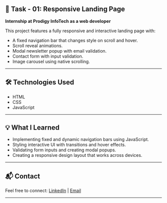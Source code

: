 ## 📌 Task - 01: Responsive Landing Page  
**Internship at Prodigy InfoTech as a web developer**

This project features a fully responsive and interactive landing page with:
- A fixed navigation bar that changes style on scroll and hover.
- Scroll reveal animations.
- Modal newsletter popup with email validation.
- Contact form with input validation.
- Image carousel using native scrolling.

---

## 🛠️ Technologies Used

- HTML 
- CSS 
- JavaScript

---


## 💡 What I Learned

- Implementing fixed and dynamic navigation bars using JavaScript.
- Styling interactive UI with transitions and hover effects.
- Validating form inputs and creating modal popups.
- Creating a responsive design layout that works across devices.

---

## 📬 Contact

Feel free to connect:
[LinkedIn](www.linkedin.com/in/raima-dey-13426a351) | [Email](mailto:raimadey9836@gmail.com)

---
